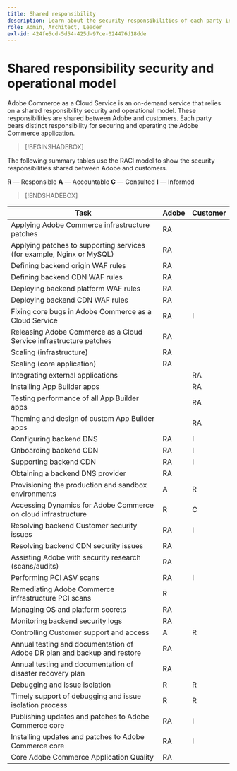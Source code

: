```yaml
---
title: Shared responsibility
description: Learn about the security responsibilities of each party involved in your Adobe Commerce as a Cloud Service project.
role: Admin, Architect, Leader
exl-id: 424fe5cd-5d54-425d-97ce-024476d18dde
---
```

# Shared responsibility security and operational model

Adobe Commerce as a Cloud Service is an on-demand service that relies on a shared responsibility security and operational model. These responsibilities are shared between Adobe and customers. Each party bears distinct responsibility for securing and operating the Adobe Commerce application.  

>[!BEGINSHADEBOX]

The following summary tables use the RACI model to show the security responsibilities shared between Adobe and customers.

**R** — Responsible
**A** — Accountable
**C** — Consulted
**I** — Informed

>[!ENDSHADEBOX]

| Task | Adobe | Customer |
| --- | --- | --- |
| Applying Adobe Commerce infrastructure patches | RA | |
| Applying patches to supporting services (for example, Nginx or MySQL) | RA | |
| Defining backend origin WAF rules | RA | |
| Defining backend CDN WAF rules | RA | |
| Deploying backend platform WAF rules | RA | |
| Deploying backend CDN WAF rules | RA | |
| Fixing core bugs in Adobe Commerce as a Cloud Service | RA | I |
| Releasing Adobe Commerce as a Cloud Service infrastructure patches | RA | |
| Scaling (infrastructure) | RA | |
| Scaling (core application) | RA | |
| Integrating external applications | | RA |
| Installing App Builder apps | | RA |
| Testing performance of all App Builder apps | | RA |
| Theming and design of custom App Builder apps | | RA |
| Configuring backend DNS | RA | I |
| Onboarding backend CDN | RA | I |
| Supporting backend CDN | RA | I |
| Obtaining a backend DNS provider | RA | |
| Provisioning the production and sandbox environments | A | R |
| Accessing Dynamics for Adobe Commerce on cloud infrastructure | R | C |
| Resolving backend Customer security issues | RA | I |
| Resolving backend CDN security issues | RA | |
| Assisting Adobe with security research (scans/audits) | RA | |
| Performing PCI ASV scans | RA | I |
| Remediating Adobe Commerce infrastructure PCI scans | R | |
| Managing OS and platform secrets | RA | |
| Monitoring backend security logs | RA | |
| Controlling Customer support and access | A | R |
| Annual testing and documentation of Adobe DR plan and backup and restore | RA | |
| Annual testing and documentation of disaster recovery plan | RA | |
| Debugging and issue isolation | R | R |
| Timely support of debugging and issue isolation process | R | R |
| Publishing updates and patches to Adobe Commerce core | RA | I |
| Installing updates and patches to Adobe Commerce core | RA | I |
| Core Adobe Commerce Application Quality | RA | |
